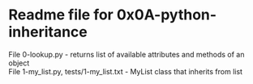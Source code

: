 # Readme file for 0x0A-python-inheritance

File 0-lookup.py - returns list of available attributes and methods of an object  
File 1-my_list.py, tests/1-my_list.txt - MyList class that inherits from list
